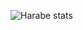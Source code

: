 

![Harabe stats](https://github-readme-stats.vercel.app/api?username=Harabe-x&show_icons=true&theme=transparent)

